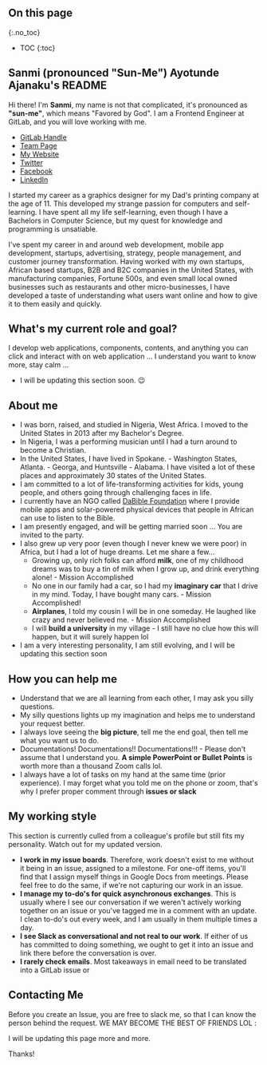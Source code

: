 ## On this page
{:.no_toc}

- TOC
{:toc}

## Sanmi (pronounced "Sun-Me") Ayotunde Ajanaku's README

Hi there! I'm **Sanmi**, my name is not that complicated, it's pronounced as **"sun-me"**, which means "Favored by God".  I am a Frontend Engineer at GitLab, and you will love working with me.

- [GitLab Handle](https://gitlab.com/sanmiayotunde)
- [Team Page](https://about.gitlab.com/company/team/#sanmiayotunde)
- [My Website](https://www.dabible.com/)
- [Twitter](https://twitter.com/sanmiayotunde)
- [Facebook](https://www.facebook.com/sanmiayotunde)
- [LinkedIn](https://www.linkedin.com/in/sanmiajanaku/)

I started my career as a graphics designer for my Dad's printing company at the age of 11. This developed my strange passion for computers and self-learning. I have spent all my life self-learning, even though I have a Bachelors in Computer Science, but my quest for knowledge and programming is unsatiable.

I've spent my career in and around web development, mobile app development, startups, advertising, strategy, people management, and customer journey transformation.  Having worked with my own startups, African based startups,  B2B and B2C companies in the United States, with manufacturing companies, Fortune 500s, and even small local owned businesses such as restaurants and other micro-businesses, I have developed a taste of understanding what users want online and how to give it to them easily and quickly.

## What's my current role and goal?

I develop web applications, components, contents, and anything you can click and interact with on web application ... I understand you want to know more, stay calm ...
* I will be updating this section soon. 😉
 

## About me

* I was born, raised, and studied in Nigeria, West Africa. I moved to the United States in 2013 after my Bachelor's Degree.
* In Nigeria, I was a performing musician until I had a turn around to become a Christian.
* In the United States, I have lived in Spokane. - Washington States,  Atlanta. - Georga, and Huntsville - Alabama. I have visited a lot of these places and approximately 30 states of the United States.
* I am committed to a lot of life-transforming activities for kids, young people, and others going through challenging faces in life.
* I currently have an NGO called [DaBible Foundation](https://www.dabible.com) where I provide mobile apps and solar-powered physical devices that people in African can use to listen to the Bible.
* I am presently engaged, and will be getting married soon ... You are invited to the party.
* I also grew up very poor (even though I never knew we were poor) in Africa, but I had a lot of huge dreams. Let me share a few...
	* Growing up, only rich folks can afford **milk**, one of my childhood dreams was to buy a tin of milk when I grow up, and drink everything alone! - Mission Accomplished
	* No one in our family had a car, so I had my **imaginary car** that I drive in my mind. Today, I have bought many cars. - Mission Accomplished!
	* **Airplanes**, I told my cousin I will be in one someday. He laughed like crazy and never believed me. - Mission Accomplished
	* I will **build a university** in my village - I still have no clue how this will happen, but it will surely happen lol
* I am a very interesting personality, I am still evolving, and I will be updating this section soon

## How you can help me

* Understand that we are all learning from each other, I may ask you silly questions.
* My silly questions lights up my imagination and helps me to understand your request better.
* I always love seeing the **big picture**, tell me the end goal, then tell me what you want us to do.
* Documentations! Documentations!! Documentations!!! - Please don't assume that I understand you. **A simple PowerPoint or Bullet Points** is worth more than a thousand Zoom calls lol.
* I always have a lot of tasks on my hand at the same time (prior experience). I may forget what you told me on the phone or zoom, that's why I prefer proper comment through **issues or slack** 

## My working style

 This section is currently culled from a colleague's profile but still fits my personality. Watch out for my updated version.
 
 - **I work in my issue boards**. Therefore, work doesn't exist to me without it being in an issue, assigned to a milestone. For one-off items, you'll find that I assign myself things in Google Docs from meetings. Please feel free to do the same, if we're not capturing our work in an issue. 
 - **I manage my to-do's for quick asynchronous exchanges**. This is usually where I see our conversation if we weren't actively working together on an issue or you've tagged me in a comment with an update. I clean to-do's out every week, and I am usually in them multiple times a day. 
 - **I see Slack as conversational and not real to our work**. If either of us has committed to doing something, we ought to get it into an issue and link there before the conversation is over.
 - **I rarely check emails**. Most takeaways in email need to be translated into a GitLab issue or 

## Contacting Me

Before you create an Issue, you are free to slack me, so that I can know the person behind the request. WE MAY BECOME THE BEST OF FRIENDS LOL :


I will be updating this page more and more.

Thanks!
